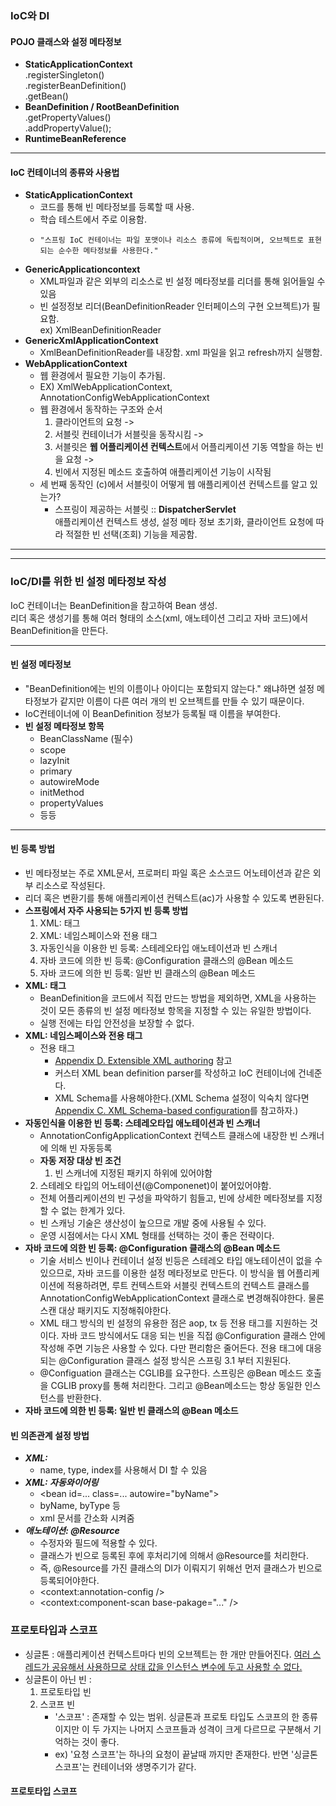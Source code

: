 ### IoC와 DI
#### POJO 클래스와 설정 메타정보
- **StaticApplicationContext**    
	.registerSingleton()   
	.registerBeanDefinition()   
	.getBean()   
- **BeanDefinition / RootBeanDefinition**    
	.getPropertyValues()   
	.addPropertyValue();
- **RuntimeBeanReference**
***
#### IoC 컨테이너의 종류와 사용법
- **StaticApplicationContext**   
    - 코드를 통해 빈 메타정보를 등록할 때 사용.
    - 학습 테스트에서 주로 이용함.
    -     "스프링 IoC 컨테이너는 파일 포맷이나 리소스 종류에 독립적이며, 오브젝트로 표현되는 순수한 메타정보를 사용한다."
- **GenericApplicationcontext**
    - XML파일과 같은 외부의 리소스로 빈 설정 메타정보를 리더를 통해 읽어들일 수 있음
    - 빈 설정정보 리더(BeanDefinitionReader 인터페이스의 구현 오브젝트)가 필요함.   
ex) XmlBeanDefinitionReader
- **GenericXmlApplicationContext**
    - XmlBeanDefinitionReader를 내장함. xml 파일을 읽고 refresh까지 실행함.
- **WebApplicationContext**
    - 웹 환경에서 필요한 기능이 추가됨.
    - EX) XmlWebApplicationContext, AnnotationConfigWebApplicationContext
    - 웹 환경에서 동작하는 구조와 순서
    	1. 클라이언트의 요청 ->
    	2. 서블릿 컨테이너가 서블릿을 동작시킴 ->
    	3. 서블릿은 **웹 어플리케이션 컨텍스트**에서 어플리케이션 기동 역할을 하는 빈을 요청 ->
    	4. 빈에서 지정된 메소드 호출하여 애플리케이션 기능이 시작됨
    - 세 번째 동작인 (c)에서 서블릿이 어떻게 웹 애플리케이션 컨텍스트를 알고 있는가?
      - 스프링이 제공하는 서블릿 :: **DispatcherServlet**   
        애플리케이션 컨텍스트 생성, 설정 메타 정보 초기화, 클라이언트 요청에 따라 적절한 빈 선택(조회) 기능을 제공함.
***
***
### IoC/DI를 위한 빈 설정 메타정보 작성
IoC 컨테이너는 BeanDefinition을 참고하여 Bean 생성.   
리더 혹은 생성기를 통해 여러 형태의 소스(xml, 애노테이션 그리고 자바 코드)에서 BeanDefinition을 만든다.
***
#### 빈 설정 메타정보
- "BeanDefinition에는 빈의 이름이나 아이디는 포함되지 않는다." 왜냐하면 설정 메타정보가 같지만 이름이 다른 여러 개의 빈 오브젝트를 만들 수 있기 때문이다.   
- IoC컨테이너에 이 BeanDefinition 정보가 등록될 때 이름을 부여한다.
- **빈 설정 메타정보 항목**
    - BeanClassName (필수)
    - scope
    - lazyInit
    - primary
    - autowireMode
    - initMethod
    - propertyValues
    - 등등
***
#### 빈 등록 방법
- 빈 메타정보는 주로 XML문서, 프로퍼티 파일 혹은 소스코드 어노테이션과 같은 외부 리소스로 작성된다.
- 리더 혹은 변환기를 통해 애플리케이션 컨텍스트(ac)가 사용할 수 있도록 변환된다.
- **스프링에서 자주 사용되는 5가지 빈 등록 방법**
    1. XML: <bean> 태그
    2. XML: 네임스페이스와 전용 태그
    3. 자동인식을 이용한 빈 등록: 스테레오타입 애노테이션과 빈 스캐너
    4. 자바 코드에 의한 빈 등록: @Configuration 클래스의 @Bean 메소드
    5. 자바 코드에 의한 빈 등록: 일반 빈 클래스의 @Bean 메소드
- **XML: <bean> 태그**
    - BeanDefinition을 코드에서 직접 만드는 방법을 제외하면, XML을 사용하는 것이 모든 종류의 빈 설정 메타정보 항목을 지정할 수 있는 유일한 방법이다.
    - 실행 전에는 타입 안전성을 보장할 수 없다.
- **XML: 네임스페이스와 전용 태그**
    - 전용 태그
      - [Appendix D. Extensible XML authoring](https://docs.spring.io/spring-framework/docs/3.0.x/spring-framework-reference/html/extensible-xml.html, "커스텀 XML 공식 레퍼런스") 참고
      - 커스터 XML bean definition parser를 작성하고 IoC 컨테이너에 건네준다.
      - XML Schema를 사용해야한다.(XML Schema 설정이 익숙치 않다면 [Appendix C. XML Schema-based configuration](https://docs.spring.io/spring-framework/docs/3.0.x/spring-framework-reference/html/xsd-config.html)를 참고하자.)
- **자동인식을 이용한 빈 등록: 스테레오타입 애노테이션과 빈 스캐너**
    - AnnotationConfigApplicationContext 컨텍스트 클래스에 내장한 빈 스캐너에 의해 빈 자동등록
    - **자동 저장 대상 빈 조건**
        1. 빈 스캐너에 지정된 패키지 하위에 있어야함
	2. 스테레오 타입의 어노테이션(@Componenet)이 붙어있어야함.
    - 전체 어플리케이션의 빈 구성을 파악하기 힘들고, 빈에 상세한 메타정보를 지정할 수 없는 한계가 있다.
    - 빈 스캐닝 기술은 생산성이 높으므로 개발 중에 사용될 수 있다.
    - 운영 시점에서는 다시 XML 형태를 선택하는 것이 좋은 전략이다.
- **자바 코드에 의한 빈 등록: @Configuration 클래스의 @Bean 메소드**
    - 기술 서비스 빈이나 컨테이너 설정 빈등은 스테레오 타입 애노테이션이 없을 수 있으므로, 자바 코드를 이용한 설정 메타정보로 만든다. 이 방식을 웹 어플리케이션에 적용하려면, 루트 컨텍스트와 서블릿 컨텍스트의 컨텍스트 클래스를 AnnotationConfigWebApplicationContext 클래스로 변경해줘야한다. 물론 스캔 대상 패키지도 지정해줘야한다.
    - XML 태그 방식의 빈 설정의 유용한 점은 aop, tx 등 전용 태그를 지원하는 것이다. 자바 코드 방식에서도 대응 되는 빈을 직접 @Configuration 클래스 안에 작성해 주면 기능은 사용할 수 있다. 다만 편리함은 줄어든다. 전용 태그에 대응되는 @Configuration 클래스 설정 방식은 스프링 3.1 부터 지원된다.
    - @Configuation 클래스는 CGLIB를 요구한다. 스프링은 @Bean 메소드 호출을 CGLIB proxy를 통해 처리한다. 그리고 @Bean메소드는 항상  동일한 인스턴스를 반환한다.
- **자바 코드에 의한 빈 등록: 일반 빈 클래스의 @Bean 메소드**
#### 빈 의존관계 설정 방법
- ***XML: <constructor-arg>***
     - name, type, index를 사용해서 DI 할 수 있음
- ***XML: 자동와이어링***
     - \<bean id=... class=... autowire="byName"\>
     - byName, byType 등
     - xml 문서를 간소화 시켜줌
- ***애노테이션: @Resource***
     - 수정자와 필드에 적용할 수 있다.
     - 클래스가 빈으로 등록된 후에 후처리기에 의해서 @Resource를 처리한다.
     - 즉, @Resource를 가진 클래스의 DI가 이뤄지기 위해선 먼저 클래스가 빈으로 등록되어야한다.
     - \<context:annotation-config /\>
     - \<context:component-scan base-pakage="..." /\>

### 프로토타입과 스코프
- 싱글톤 : 애플리케이션 컨텍스트마다 빈의 오브젝트는 한 개만 만들어진다. <u>여러 스레드가 공유해서 사용하므로 상태 값을 인스턴스 변수에 두고 사용할 수 없다.</u>
- 싱글톤이 아닌 빈 :   
    1. 프로토타입 빈
    2. 스코프 빈 
       - '스코프' : 존재할 수 있는 범위. 싱글톤과 프로토 타입도 스코프의 한 종류이지만 이 두 가지는 나머지 스코프들과 성격이 크게 다르므로 구분해서 기억하는 것이 좋다. 
       - ex) '요청 스코프'는 하나의 요청이 끝날때 까지만 존재한다. 반면 '싱글톤 스코프'는 컨테이너와 생명주기가 같다.

#### 프로토타입 스코프



